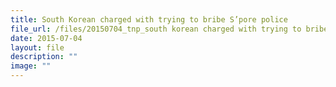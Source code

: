 ```yaml
---
title: South Korean charged with trying to bribe S’pore police
file_url: /files/20150704_tnp_south korean charged with trying to bribe s’pore police.pdf
date: 2015-07-04
layout: file
description: ""
image: ""
---
```

